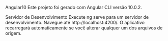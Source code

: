 Angular10
Este projeto foi gerado com Angular CLI versão 10.0.2.

Servidor de Desenvolvimento
Execute ng serve para um servidor de desenvolvimento. Navegue até http://localhost:4200/. O aplicativo recarregará automaticamente se você alterar qualquer um dos arquivos de origem.
